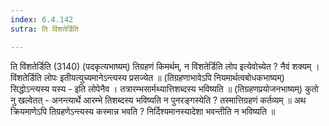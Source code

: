 ```yaml
---
index: 6.4.142
sutra: ति विंशतेर्डिति

---
```

 ति विंशतेर्डिति (3140) (पदकृत्यभाष्यम्) तिग्रहणं किमर्थम्, न विंशतेर्डिति लोप इत्येवोच्येत ? नैवं शक्यम् । विंशतेर्डिति लोपः इतीयत्युच्यमानेऽन्त्यस्य प्रसज्येत ॥ (तिग्रहणाभावेऽपि नियमार्थत्वबोधकभाष्यम्) सिद्धोऽन्त्यस्य यस्य -  इति लोपेनैव । तत्रारम्भसार्मथ्यात्तिशब्दस्य भविष्यति ॥ (तिग्रहणप्रयोजनभाष्यम्) कुतो नु खल्वेतत् - अनन्त्यार्थे आरम्भे तिशब्दस्य भविष्यति न पुनरङ्गस्येति ? तस्मात्तिग्रहणं कर्तव्यम् ॥ अथ क्रियमाणेऽपि तिग्रहणेऽन्त्यस्य कस्मान्न भवति ? निर्दिश्यमानस्यादेशा भवन्तीति न भविष्यति ॥ 